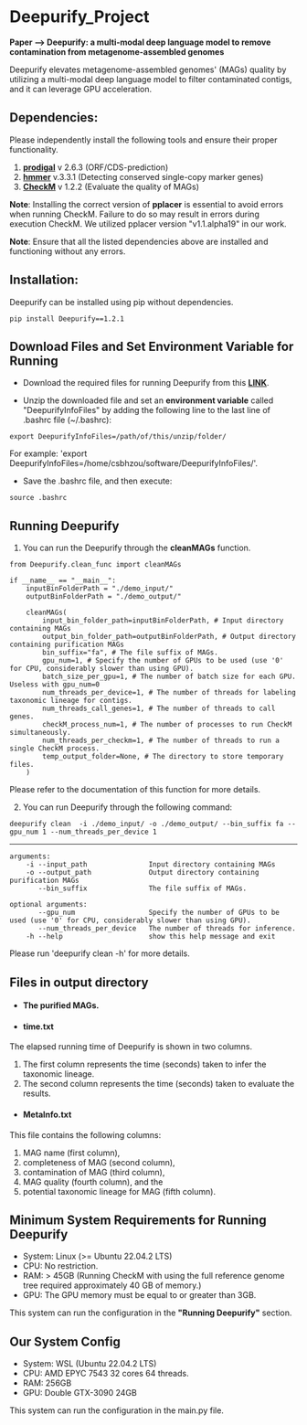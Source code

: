 # Deepurify_Project
  **Paper --> Deepurify: a multi-modal deep language model to remove contamination from metagenome-assembled genomes**
  
 Deepurify elevates metagenome-assembled genomes' (MAGs) quality by utilizing a multi-modal deep language model to filter contaminated contigs, and it can leverage GPU acceleration.


## Dependencies:
Please independently install the following tools and ensure their proper functionality.

1. **[prodigal](https://github.com/hyattpd/Prodigal/wiki/installation)** v 2.6.3 (ORF/CDS-prediction)
2. **[hmmer](http://hmmer.org/download.html)** v.3.3.1 (Detecting conserved single-copy marker genes)
3. **[CheckM](https://github.com/Ecogenomics/CheckM/wiki/)** v 1.2.2 (Evaluate the quality of MAGs)

**Note**: Installing the correct version of **pplacer** is essential to avoid errors when running CheckM. 
            Failure to do so may result in errors during execution CheckM. 
            We utilized pplacer version "v1.1.alpha19" in our work.

**Note**: Ensure that all the listed dependencies above are installed and functioning without any errors.


## Installation:
Deepurify can be installed using pip without dependencies. 
```
pip install Deepurify==1.2.1
```


## Download Files and Set Environment Variable for Running
- Download the required files for running Deepurify from this **[LINK](https://drive.google.com/file/d/1i-qNfxVmxDXymTuVoTPuNFSB6VdKIYjb/view?usp=sharing)**.

- Unzip the downloaded file and set an **environment variable** called "DeepurifyInfoFiles" by adding the following line to the last line of .bashrc file (~/.bashrc):
```
export DeepurifyInfoFiles=/path/of/this/unzip/folder/
```
For example: 'export DeepurifyInfoFiles=/home/csbhzou/software/DeepurifyInfoFiles/'.

- Save the .bashrc file, and then execute:
```
source .bashrc
```


## Running Deepurify
1.  You can run the Deepurify through the **cleanMAGs** function.
```
from Deepurify.clean_func import cleanMAGs

if __name__ == "__main__":
    inputBinFolderPath = "./demo_input/"
    outputBinFolderPath = "./demo_output/"
    
    cleanMAGs(
        input_bin_folder_path=inputBinFolderPath, # Input directory containing MAGs
        output_bin_folder_path=outputBinFolderPath, # Output directory containing purification MAGs
        bin_suffix="fa", # The file suffix of MAGs.
        gpu_num=1, # Specify the number of GPUs to be used (use '0' for CPU, considerably slower than using GPU).
        batch_size_per_gpu=1, # The number of batch size for each GPU. Useless with gpu_num=0
        num_threads_per_device=1, # The number of threads for labeling taxonomic lineage for contigs.
        num_threads_call_genes=1, # The number of threads to call genes.
        checkM_process_num=1, # The number of processes to run CheckM simultaneously.
        num_threads_per_checkm=1, # The number of threads to run a single CheckM process.
        temp_output_folder=None, # The directory to store temporary files.
    )

```
Please refer to the documentation of this function for more details.

2.  You can run Deepurify through the following command:
```
deepurify clean  -i ./demo_input/ -o ./demo_output/ --bin_suffix fa --gpu_num 1 --num_threads_per_device 1
```
----------------------------------------------------------------------------------------------------------------------------------------
```
arguments:
    -i --input_path               Input directory containing MAGs
    -o --output_path              Output directory containing purification MAGs
       --bin_suffix               The file suffix of MAGs.

optional arguments:
       --gpu_num                  Specify the number of GPUs to be used (use '0' for CPU, considerably slower than using GPU).
       --num_threads_per_device   The number of threads for inference.
    -h --help                     show this help message and exit
```
Please run 'deepurify clean -h' for more details.


## Files in output directory
- #### The purified MAGs.
- #### time.txt 
The elapsed running time of Deepurify is shown in two columns. 

1. The first column represents the time (seconds) taken to infer the taxonomic lineage.
2. The second column represents the time (seconds) taken to evaluate the results.

- #### MetaInfo.txt 
This file contains the following columns: 

1. MAG name (first column), 
2. completeness of MAG (second column), 
3. contamination of MAG (third column), 
4. MAG quality (fourth column), and the 
5. potential taxonomic lineage for MAG (fifth column).

## Minimum System Requirements for Running Deepurify
- System: Linux (>= Ubuntu 22.04.2 LTS)
- CPU: No restriction.
- RAM: > 45GB (Running CheckM with using the full reference genome tree required approximately 40 GB of memory.)
- GPU: The GPU memory must be equal to or greater than 3GB.

This system can run the configuration in the **"Running Deepurify"** section.


## Our System Config
- System: WSL (Ubuntu 22.04.2 LTS)
- CPU: AMD EPYC 7543 32 cores 64 threads.
- RAM: 256GB
- GPU: Double GTX-3090 24GB

This system can run the configuration in the main.py file.
